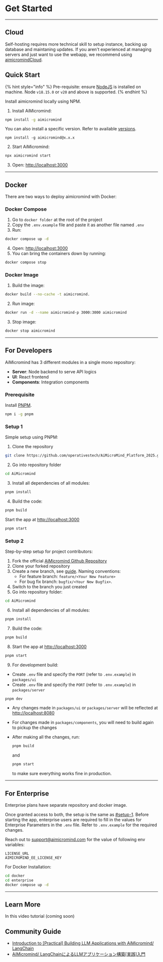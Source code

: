 # Get Started

***

## Cloud

Self-hosting requires more technical skill to setup instance, backing up database and maintaning updates. If you aren't experienced at managing servers and just want to use the webapp, we recommend using [aimicromindCloud](https://chat.aimicromind.com/join).

## Quick Start

{% hint style="info" %}
Pre-requisite: ensure [NodeJS](https://nodejs.org/en/download) is installed on machine. Node `v18.15.0` or `v20` and above is supported.
{% endhint %}

Install aimicromind locally using NPM.

1. Install AiMicromind:

```bash
npm install -g aimicromind
```

You can also install a specific version. Refer to available [versions](https://www.npmjs.com/package/aimicromind?activeTab=versions).

```
npm install -g aimicromind@x.x.x
```

2. Start AiMicromind:

```bash
npx aimicromind start
```

3. Open: [http://localhost:3000](http://localhost:3000)

***

## Docker

There are two ways to deploy aimicromind with Docker:

### Docker Compose

1. Go to `docker folder` at the root of the project
2. Copy the `.env.example` file and paste it as another file named `.env`
3. Run:

```bash
docker compose up -d
```

4. Open: [http://localhost:3000](http://localhost:3000)
5. You can bring the containers down by running:

```bash
docker compose stop
```

### Docker Image

1. Build the image:

```bash
docker build --no-cache -t aimicromind.
```

2. Run image:

```bash
docker run -d --name aimicromind-p 3000:3000 aimicromind
```

3. Stop image:

```bash
docker stop aimicromind
```

***

## For Developers

AiMicromind has 3 different modules in a single mono repository:

* **Server**: Node backend to serve API logics
* **UI**: React frontend
* **Components**: Integration components

### Prerequisite

Install [PNPM](https://pnpm.io/installation).

```bash
npm i -g pnpm
```

### Setup 1

Simple setup using PNPM:

1. Clone the repository

```bash
git clone https://github.com/operativestech/AiMicroMind_Platform_2025.git
```

2. Go into repository folder

```bash
cd AiMicromind
```

3. Install all dependencies of all modules:

```bash
pnpm install
```

4. Build the code:

```bash
pnpm build
```

Start the app at [http://localhost:3000](http://localhost:3000)

```bash
pnpm start
```

### Setup 2

Step-by-step setup for project contributors:

1. Fork the official [AiMicromind Github Repository](https://github.com/operativestech/AiMicroMind_Platform_2025)
2. Clone your forked repository
3. Create a new branch, see [guide](https://docs.github.com/en/pull-requests/collaborating-with-pull-requests/proposing-changes-to-your-work-with-pull-requests/creating-and-deleting-branches-within-your-repository). Naming conventions:
   * For feature branch: `feature/<Your New Feature>`
   * For bug fix branch: `bugfix/<Your New Bugfix>`.
4. Switch to the branch you just created
5. Go into repository folder:

```bash
cd AiMicromind
```

6. Install all dependencies of all modules:

```bash
pnpm install
```

7. Build the code:

```bash
pnpm build
```

8. Start the app at [http://localhost:3000](http://localhost:3000)

```bash
pnpm start
```

9. For development build:

* Create `.env` file and specify the `PORT` (refer to `.env.example`) in `packages/ui`
* Create `.env` file and specify the `PORT` (refer to `.env.example`) in `packages/server`

```bash
pnpm dev
```

* Any changes made in `packages/ui` or `packages/server` will be reflected at [http://localhost:8080](http://localhost:8080/)
* For changes made in `packages/components`, you will need to build again to pickup the changes
*   After making all the changes, run:

    ```bash
    pnpm build
    ```

    and

    ```bash
    pnpm start
    ```

    to make sure everything works fine in production.

***

## For Enterprise

Enterprise plans have separate repository and docker image.

Once granted access to both, the setup is the same as [#setup-1](./#setup-1 "mention"). Before starting the app, enterprise users are required to fill in the values for Enterprise Parameters in the `.env` file. Refer to `.env.example` for the required changes.

Reach out to support@aimicromind.com for the value of following env variables:

```
LICENSE_URL
AIMICROMIND_EE_LICENSE_KEY
```

For Docker Installation:

```bash
cd docker
cd enterprise
docker compose up -d
```

***

## Learn More

In this video tutorial (coming soon)


## Community Guide

* [Introduction to \[Practical\] Building LLM Applications with AiMicromind/ LangChain](https://volcano-ice-cd6.notion.site/Introduction-to-Practical-Building-LLM-Applications-with-AiMicromind-LangChain-03d6d75bfd20495d96dfdae964bea5a5)
* [AiMicromind/ LangChainによるLLMアプリケーション構築\[実践\]入門](https://volcano-ice-cd6.notion.site/AiMicromind-LangChain-LLM-e106bb0f7e2241379aad8fa428ee064a)
